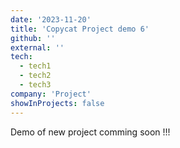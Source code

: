 ```yaml
---
date: '2023-11-20'
title: 'Copycat Project demo 6'
github: ''
external: ''
tech:
  - tech1
  - tech2
  - tech3
company: 'Project'
showInProjects: false
---
```


Demo of new project comming soon !!!
